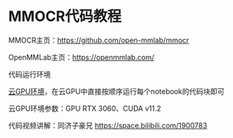 # MMOCR代码教程

MMOCR主页：https://github.com/open-mmlab/mmocr

OpenMMLab主页：https://openmmlab.com/

代码运行环境

[云GPU环境](https://featurize.cn?s=d7ce99f842414bfcaea5662a97581bd1)，在云GPU中直接按顺序运行每个notebook的代码块即可

云GPU环境参数：GPU RTX 3060、CUDA v11.2

代码视频讲解：同济子豪兄 https://space.bilibili.com/1900783
